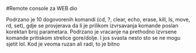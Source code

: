 #Remote console za WEB dio

Podrzano je 10 dogovorenih komandi (cd, ?, clear, echo, erase, kill, ls, move, rd, set), gdje se provjerava da li je prilikom izvrsavanja komande poslan korektan broj parametara.
Podrzano je vracanje na prethodno izvrsene komande pritiskom strelice gore/dolje.
I jos svasta nesto sto se ne mogu sjetit lol.
Kod je veoma ruzan ali radi, to je bitno